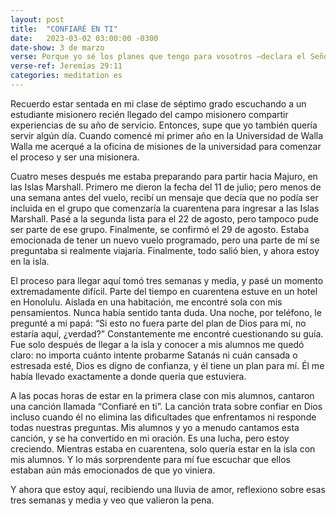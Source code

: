 ```yaml
---
layout: post
title:  "CONFIARÉ EN TI"
date:   2023-03-02 03:00:00 -0300
date-show: 3 de marzo
verse: Porque yo sé los planes que tengo para vosotros –declara el Señor– planes para prosperaros y no para haceros daño, planes para daros una esperanza y un futuro.
verse-ref: Jeremías 29:11
categories: meditation es
---
```


Recuerdo estar sentada en mi clase de séptimo grado escuchando a un estudiante misionero recién llegado del campo misionero compartir experiencias de su año de servicio. Entonces, supe que yo también quería servir algún día. Cuando comencé mi primer año en la Universidad de Walla Walla me acerqué a la oficina de misiones de la universidad para comenzar el proceso y ser una misionera.

Cuatro meses después me estaba preparando para partir hacia Majuro, en las Islas Marshall. Primero me dieron la fecha del 11 de julio; pero menos de una semana antes del vuelo, recibí un mensaje que decía que no podía ser incluida en el grupo que comenzaría la cuarentena para ingresar a las Islas Marshall. Pasé a la segunda lista para el 22 de agosto, pero tampoco pude ser parte de ese grupo. Finalmente, se confirmó el 29 de agosto. Estaba emocionada de tener un nuevo vuelo programado, pero una parte de mí se preguntaba si realmente viajaría. Finalmente, todo salió bien, y ahora estoy en la isla.

El proceso para llegar aquí tomó tres semanas y media, y pasé un momento extremadamente difícil. Parte del tiempo en cuarentena estuve en un hotel en Honolulu. Aislada en una habitación, me encontré sola con mis pensamientos. Nunca había sentido tanta duda. Una noche, por teléfono, le pregunté a mi papá: “Si esto no fuera parte del plan de Dios para mí, no estaría aquí, ¿verdad?” Constantemente me encontré cuestionando su guía. Fue solo después de llegar a la isla y conocer a mis alumnos me quedó claro: no importa cuánto intente probarme Satanás ni cuán cansada o estresada esté, Dios es digno de confianza, y él tiene un plan para mí. Él me había llevado exactamente a donde quería que estuviera.

A las pocas horas de estar en la primera clase con mis alumnos, cantaron una canción llamada “Confiaré en ti”. La canción trata sobre confiar en Dios incluso cuando él no elimina las dificultades que enfrentamos ni responde todas nuestras preguntas. Mis alumnos y yo a menudo cantamos esta canción, y se ha convertido en mi oración. Es una lucha, pero estoy creciendo. Mientras estaba en cuarentena, solo quería estar en la isla con mis alumnos. Y lo más sorprendente para mí fue escuchar que ellos estaban aún más emocionados de que yo viniera.

Y ahora que estoy aquí, recibiendo una lluvia de amor, reflexiono sobre esas tres semanas y media y veo que valieron la pena.
